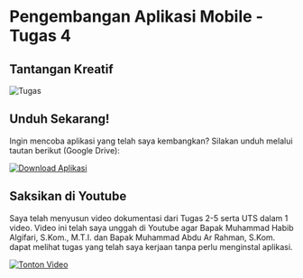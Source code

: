 # Pengembangan Aplikasi Mobile - Tugas 4

## Tantangan Kreatif

![Tugas](https://drive.google.com/uc?export=view&id=1h_lr0EGggxvfDrTZZ9tl0BdbgNWcqbQ2)

## Unduh Sekarang!

Ingin mencoba aplikasi yang telah saya kembangkan? Silakan unduh melalui tautan berikut (Google Drive):

[![Download Aplikasi](https://img.shields.io/badge/Download%20App-Get%20App-blue)](https://drive.google.com/file/d/1lPTc2UVEZ5ZC4cco8VjRb9Z6QdHg8EAU/view?usp=sharing)

## Saksikan di Youtube

Saya telah menyusun video dokumentasi dari Tugas 2-5 serta UTS dalam 1 video. Video ini telah saya unggah di Youtube agar Bapak Muhammad Habib Algifari, S.Kom., M.T.I. dan Bapak Muhammad Abdu Ar Rahman, S.Kom. dapat melihat tugas yang telah saya kerjaan tanpa perlu menginstal aplikasi. 

[![Tonton Video](https://img.youtube.com/vi/Yk4BMEvMn_s/0.jpg)](https://www.youtube.com/watch?v=Yk4BMEvMn_s)
